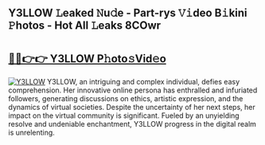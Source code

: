 ## Y3LLOW 𝙻eaked 𝙽u𝚍e - Part-rys 𝚅𝚒deo B𝚒kini 𝙿hotos - Hot All 𝙻eaks 8COwr

# <h2><a href="http://ld0i3n.urlbe.top/?page=Y3LLOW">🔗🔗👉👉 Y3LLOW P𝚑oto𝚜Vid𝚎o</a></h2>

[![Y3LLOW](https://i.imgur.com/eBuTRDB.gif)](http://ld0i3n.urlbe.top/?page=Y3LLOW)
Y3LLOW, an intriguing and complex individual, defies easy comprehension. Her innovative online persona has enthralled and infuriated followers, generating discussions on ethics, artistic expression, and the dynamics of virtual societies. Despite the uncertainty of her next steps, her impact on the virtual community is significant. Fueled by an unyielding resolve and undeniable enchantment, Y3LLOW progress in the digital realm is unrelenting.
